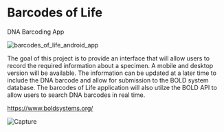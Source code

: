 # Barcodes of Life  
DNA Barcoding App  

![barcodes_of_life_android_app](https://user-images.githubusercontent.com/22214754/206755857-58f9417e-ce8f-4ce3-a83d-87944e954e98.PNG)  

The goal of this project is to provide an interface that will allow users to record the required information about a specimen. A mobile and desktop version will be available. The information can be updated at a later time to include the DNA barcode and allow for submission to the BOLD system database. The barcodes of Life application will also utilze the BOLD API to allow users to search DNA barcodes in real time.  

https://www.boldsystems.org/  

![Capture](https://user-images.githubusercontent.com/22214754/206771647-b6a20318-a6cf-4007-8234-765cc29378cd.PNG)  

